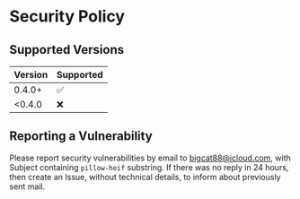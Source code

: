 # Security Policy

## Supported Versions


| Version | Supported          |
|---------|--------------------|
| 0.4.0+  | :white_check_mark: |
| <0.4.0  | :x:                |


## Reporting a Vulnerability

Please report security vulnerabilities by email to bigcat88@icloud.com, with Subject containing `pillow-heif` substring.
If there was no reply in 24 hours, then create an Issue, without technical details, to inform about previously sent mail.
